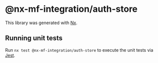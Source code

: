 # @nx-mf-integration/auth-store

This library was generated with [Nx](https://nx.dev).

## Running unit tests

Run `nx test @nx-mf-integration/auth-store` to execute the unit tests via [Jest](https://jestjs.io).

